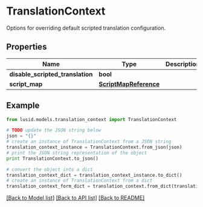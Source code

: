 # TranslationContext

Options for overriding default scripted translation configuration.

## Properties
Name | Type | Description | Notes
------------ | ------------- | ------------- | -------------
**disable_scripted_translation** | **bool** |  | [optional] 
**script_map** | [**ScriptMapReference**](ScriptMapReference.md) |  | [optional] 

## Example

```python
from lusid.models.translation_context import TranslationContext

# TODO update the JSON string below
json = "{}"
# create an instance of TranslationContext from a JSON string
translation_context_instance = TranslationContext.from_json(json)
# print the JSON string representation of the object
print TranslationContext.to_json()

# convert the object into a dict
translation_context_dict = translation_context_instance.to_dict()
# create an instance of TranslationContext from a dict
translation_context_form_dict = translation_context.from_dict(translation_context_dict)
```
[[Back to Model list]](../README.md#documentation-for-models) [[Back to API list]](../README.md#documentation-for-api-endpoints) [[Back to README]](../README.md)


